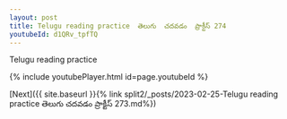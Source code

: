 ```yaml
---
layout: post
title: Telugu reading practice  తెలుగు  చదవడం  ప్రాక్టీస్ 274
youtubeId: d1QRv_tpfTQ
---
```

 
 
Telugu reading practice
 
 
 
 
 


{% include youtubePlayer.html id=page.youtubeId %}
 
[Next]({{ site.baseurl }}{% link  split2/_posts/2023-02-25-Telugu reading practice  తెలుగు  చదవడం  ప్రాక్టీస్ 273.md%})
 
